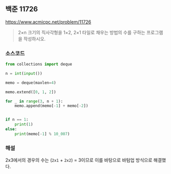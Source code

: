 ## 백준 11726
https://www.acmicpc.net/problem/11726

> 2×n 크기의 직사각형을 1×2, 2×1 타일로 채우는 방법의 수를 구하는 프로그램을 작성하시오.

### 소스코드
```py
from collections import deque

n = int(input())

memo = deque(maxlen=4)

memo.extend([0, 1, 2])

for _ in range(3, n + 1):
    memo.append(memo[-1] + memo[-2])


if n == 1:
    print(1)
else:
    print(memo[-1] % 10_007)

```

### 해설
2x3에서의 경우의 수는 (`2x1` + `2x2`) = 3이므로 이를 바탕으로 바텀업 방식으로 해결했다.
